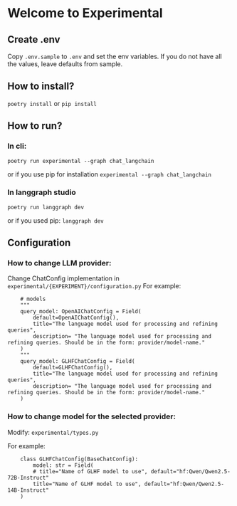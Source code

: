 # Welcome to Experimental

## Create .env

Copy `.env.sample` to `.env` and set the env variables.
If you do not have all the values, leave defaults from sample.

## How to install?
`poetry install` or `pip install`

## How to run?

### In cli:
`poetry run experimental --graph chat_langchain`

or if you use pip for installation
`experimental --graph chat_langchain`

### In langgraph studio
`poetry run langgraph dev`

or if you used pip:
`langgraph dev`

## Configuration

### How to change LLM provider:
Change ChatConfig implementation in `experimental/{EXPERIMENT}/configuration.py`
For example:

```
    # models
    """
    query_model: OpenAIChatConfig = Field(
        default=OpenAIChatConfig(),
        title="The language model used for processing and refining queries",
        description= "The language model used for processing and refining queries. Should be in the form: provider/model-name." 
    )
    """
    query_model: GLHFChatConfig = Field(
        default=GLHFChatConfig(),
        title="The language model used for processing and refining queries",
        description= "The language model used for processing and refining queries. Should be in the form: provider/model-name." 
    )
```    

### How to change model for the selected provider:
Modify: `experimental/types.py`  

For example:
```
    class GLHFChatConfig(BaseChatConfig):
        model: str = Field(
        # title="Name of GLHF model to use", default="hf:Qwen/Qwen2.5-72B-Instruct"
        title="Name of GLHF model to use", default="hf:Qwen/Qwen2.5-14B-Instruct"
    )
```